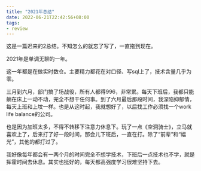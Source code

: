 ```yaml
---
title: "2021年总结"
date: 2022-06-21T22:42:56+08:00
tags:
- review
---
```


这是一篇迟来的2总结。不知怎么的就忘了写了，一直拖到现在。

2021年是单调无聊的一年。

这一年都是在做实时数仓。主要精力都花在对口径、写sql上了，技术含量几乎为零。

三月到六月，部门搞了场战役，所有人都得996，非常累。每天下班后，我都只能躺在床上一动不动，完全不想干任何事。到了六月最后那段时间，我深陷抑郁情，每天上班和上坟一样。也是从这时起，我就想好了，以后找工作必须找一个work life balance的公司。

也是因为加班太多，不得不转移下注意力休息下。玩了一点《空洞骑士》，立马就喜欢上了，后来打了好一段时间，那会儿下班后，一直在打。除了“前辈”和“幅光”，其他的都打过了。

我好像每年都会有一两个月的时间完全不想学技术，下班后一点技术也不学，就是挥霍时间去休息。其实也挺好的，每天都高强度学习很难坚持下去。
